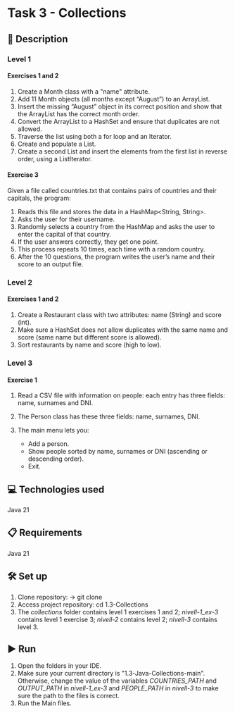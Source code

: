 # Task 3 - Collections

## 📄 Description

### Level 1

#### Exercises 1 and 2

1. Create a Month class with a "name" attribute.
2. Add 11 Month objects (all months except “August”) to an ArrayList.
3. Insert the missing “August” object in its correct position and show that the ArrayList has the correct month order.
4. Convert the ArrayList to a HashSet and ensure that duplicates are not allowed.
5. Traverse the list using both a for loop and an Iterator.
6. Create and populate a List<Integer>.
7. Create a second List<Integer> and insert the elements from the first list in reverse order, using a ListIterator.

#### Exercise 3

Given a file called countries.txt that contains pairs of countries and their capitals, the program:

1. Reads this file and stores the data in a HashMap<String, String>.
2. Asks the user for their username.
3. Randomly selects a country from the HashMap and asks the user to enter the capital of that country.
4. If the user answers correctly, they get one point.
5. This process repeats 10 times, each time with a random country.
6. After the 10 questions, the program writes the user’s name and their score to an output file.

### Level 2

#### Exercises 1 and 2

1. Create a Restaurant class with two attributes: name (String) and score (int).
2. Make sure a HashSet does not allow duplicates with the same name and score (same name but different score is allowed).
3. Sort restaurants by name and score (high to low).

### Level 3

#### Exercise 1

1. Read a CSV file with information on people: each entry has three fields: name, surnames and DNI.
2. The Person class has these three fields: name, surnames, DNI.
3. The main menu lets you:

   - Add a person.
   - Show people sorted by name, surnames or DNI (ascending or descending order).
   - Exit.
  
## 💻 Technologies used

Java 21

## 📋 Requirements

Java 21

## 🛠️ Set up

1. Clone repository: -> git clone
2. Access project repository: cd 1.3-Collections
3. The *collections* folder contains level 1 exercises 1 and 2; *nivell-1_ex-3* contains level 1 exercise 3; *nivell-2* contains level 2; *nivell-3* contains level 3.

## ▶️ Run

1. Open the folders in your IDE.
2. Make sure your current directory is "1.3-Java-Collections-main". Otherwise, change the value of the variables *COUNTRIES_PATH* and *OUTPUT_PATH* in *nivell-1_ex-3* and *PEOPLE_PATH* in *nivell-3* to make sure the path to the files is correct.
3. Run the Main files.
